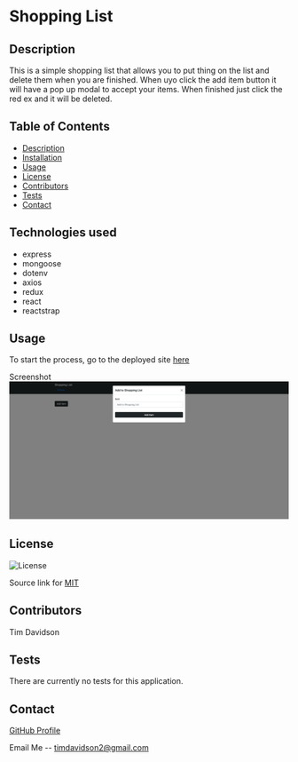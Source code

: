 # Shopping List

## Description

This is a simple shopping list that allows you to put thing on the list and delete them when you are finished. When uyo click the add item button it will have a pop up modal to accept your items. When finished just click the red ex and it will be deleted. 

## Table of Contents

- [Description](#description)
- [Installation](#installation)
- [Usage](#usage)
- [License](#license)
- [Contributors](#contributors)
- [Tests](#tests)
- [Contact](#contact)

## Technologies used

- express
- mongoose
- dotenv
- axios
- redux
- react
- reactstrap


## Usage

To start the process, go to the deployed site [here](https://pure-retreat-51750.herokuapp.com/)

  

Screenshot
![An example blog:](./screenshot.png)

## License

![License](https://img.shields.io/badge/License-MIT-yellow.svg)

Source link for [MIT](https://opensource.org/licenses/MIT)

## Contributors

Tim Davidson

## Tests

There are currently no tests for this application.  

## Contact

[GitHub Profile](https://github.com/timdavidson2)

Email Me -- timdavidson2@gmail.com